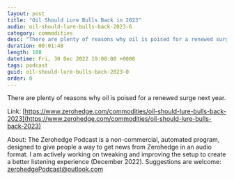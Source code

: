 ```yaml
---
layout: post
title: "Oil Should Lure Bulls Back in 2023"
audio: oil-should-lure-bulls-back-2023-6
category: commodities
desc: "There are plenty of reasons why oil is poised for a renewed surge next year."
duration: 00:01:48
length: 108
datetime: Fri, 30 Dec 2022 19:00:00 +0000
tags: podcast
guid: oil-should-lure-bulls-back-2023-0
order: 0
---
```

There are plenty of reasons why oil is poised for a renewed surge next year.

Link: [https://www.zerohedge.com/commodities/oil-should-lure-bulls-back-2023](https://www.zerohedge.com/commodities/oil-should-lure-bulls-back-2023)

About: The Zerohedge Podcast is a non-commercial, automated program, designed to give people a way to get news from Zerohedge in an audio format.  I am actively working on tweaking and improving the setup to create a better listening experience (December 2022).  Suggestions are welcome: [zerohedgePodcast@outlook.com](mailto:zerohedgePodcast@outlook.com)